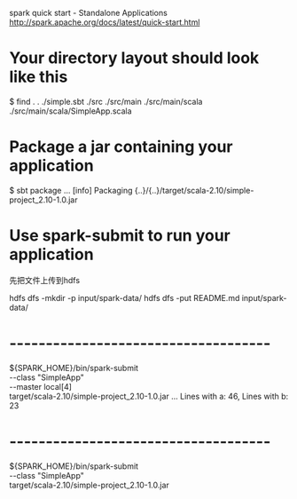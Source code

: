 spark quick start - Standalone Applications
	http://spark.apache.org/docs/latest/quick-start.html

# Your directory layout should look like this
$ find .
.
./simple.sbt
./src
./src/main
./src/main/scala
./src/main/scala/SimpleApp.scala

# Package a jar containing your application
$ sbt package
...
[info] Packaging {..}/{..}/target/scala-2.10/simple-project_2.10-1.0.jar

# Use spark-submit to run your application
先把文件上传到hdfs

hdfs dfs -mkdir -p input/spark-data/
hdfs dfs -put README.md input/spark-data/

# ------------------------------------
${SPARK_HOME}/bin/spark-submit \
  --class "SimpleApp" \
  --master local[4] \
  target/scala-2.10/simple-project_2.10-1.0.jar
...
Lines with a: 46, Lines with b: 23

# ------------------------------------
${SPARK_HOME}/bin/spark-submit \
  --class "SimpleApp" \
  target/scala-2.10/simple-project_2.10-1.0.jar
